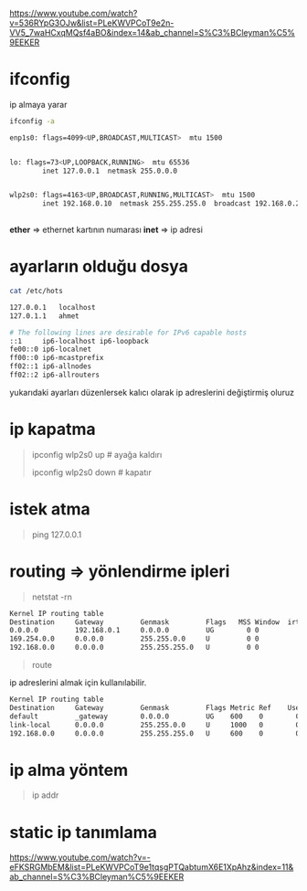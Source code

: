 https://www.youtube.com/watch?v=536RYpG3OJw&list=PLeKWVPCoT9e2n-VV5_7waHCxqMQsf4aBO&index=14&ab_channel=S%C3%BCleyman%C5%9EEKER

# ifconfig 

ip almaya yarar

```bash
ifconfig -a

enp1s0: flags=4099<UP,BROADCAST,MULTICAST>  mtu 1500


lo: flags=73<UP,LOOPBACK,RUNNING>  mtu 65536
        inet 127.0.0.1  netmask 255.0.0.0


wlp2s0: flags=4163<UP,BROADCAST,RUNNING,MULTICAST>  mtu 1500
        inet 192.168.0.10  netmask 255.255.255.0  broadcast 192.168.0.255
       

```

**ether** => ethernet kartının numarası
**inet** => ip adresi

# ayarların olduğu dosya

```bash
cat /etc/hots

127.0.0.1	localhost
127.0.1.1	ahmet

# The following lines are desirable for IPv6 capable hosts
::1     ip6-localhost ip6-loopback
fe00::0 ip6-localnet
ff00::0 ip6-mcastprefix
ff02::1 ip6-allnodes
ff02::2 ip6-allrouters
```



yukarıdaki ayarları düzenlersek kalıcı olarak ip adreslerini değiştirmiş oluruz



# ip kapatma

> ipconfig wlp2s0 up	# ayağa kaldırı
>
> ipconfig wlp2s0 down	# kapatır



# istek atma

> ping 127.0.0.1



# routing => yönlendirme ipleri

> netstat -rn

```bash
Kernel IP routing table
Destination     Gateway         Genmask         Flags   MSS Window  irtt Iface
0.0.0.0         192.168.0.1     0.0.0.0         UG        0 0          0 wlp2s0
169.254.0.0     0.0.0.0         255.255.0.0     U         0 0          0 wlp2s0
192.168.0.0     0.0.0.0         255.255.255.0   U         0 0          0 wlp2s0
```



> route 

ip adreslerini almak için kullanılabilir.

```bash
Kernel IP routing table
Destination     Gateway         Genmask         Flags Metric Ref    Use Iface
default         _gateway        0.0.0.0         UG    600    0        0 wlp2s0
link-local      0.0.0.0         255.255.0.0     U     1000   0        0 wlp2s0
192.168.0.0     0.0.0.0         255.255.255.0   U     600    0        0 wlp2s0
```



# ip alma yöntem 

> ip addr

# static ip tanımlama

https://www.youtube.com/watch?v=-eFKSRGMbEM&list=PLeKWVPCoT9e1tqsgPTQabtumX6E1XpAhz&index=11&ab_channel=S%C3%BCleyman%C5%9EEKER

